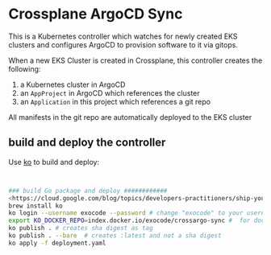# Crossplane ArgoCD Sync
This is a Kubernetes controller which watches for newly created EKS clusters and configures ArgoCD to provision software to it via gitops.

When a new EKS Cluster is created in Crossplane, this controller creates the following:
1. a Kubernetes cluster in ArgoCD
2. an `AppProject` in ArgoCD which references the cluster 
3. an `Application` in this project which references a git repo

All manifests in the git repo are automatically deployed to the EKS cluster

## build and deploy the controller
Use [ko](https://github.com/google/ko) to build and deploy:
```bash


### build Go package and deploy ############
<https://cloud.google.com/blog/topics/developers-practitioners/ship-your-go-applications-faster-cloud-run-ko>
brew install ko
ko login --username exocode --password # change "exocode" to your username
export KO_DOCKER_REPO=index.docker.io/exocode/crossargo-sync #  for docker hub
ko publish . # creates sha digest as tag 
ko publish . --bare  # creates :latest and not a sha digest
ko apply -f deployment.yaml
```